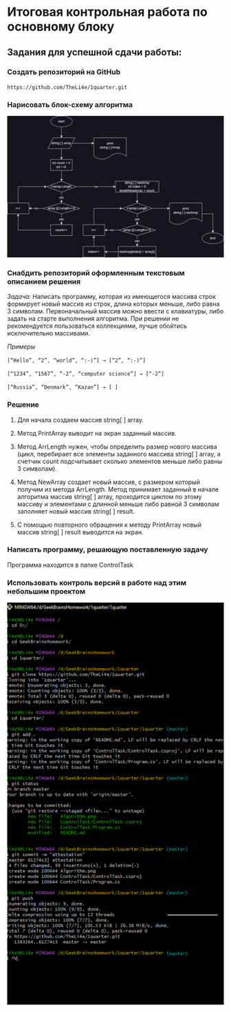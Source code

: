 # Итоговая контрольная работа по основному блоку
## Задания для успешной сдачи работы:
### Создать репозиторий на GitHub

`https://github.com/TheLi4e/1quarter.git`

### Нарисовать блок-схему алгоритма

![Algorythm](Algorithm.png)


### Снабдить репозиторий оформленным текстовым описанием решения

*Задача:* Написать программу, которая из имеющегося массива строк формирует новый массив из строк, длина которых меньше, либо равна 3 символам. Первоначальный массив можно ввести с клавиатуры, либо задать на старте выполнения алгоритма. При решении не рекомендуется пользоваться коллекциями, лучше обойтись исключительно массивами.

*Примеры*

`[“Hello”, “2”, “world”, “:-)”] → [“2”, “:-)”]`

`[“1234”, “1567”, “-2”, “computer science”] → [“-2”]`

`[“Russia”, “Denmark”, “Kazan”] → [ ]`

### Решение
1. Для начала создаем массив string[ ] array.

2. Метод PrintArray выводит на экран заданный массив.

3. Метод ArrLength нужен, чтобы определить размер нового массива (цикл, перебирает все элементы заданного массива string[ ] array, а счетчик count подсчитывает сколько элементов меньше либо равны 3 символам).

4. Метод NewArray создает новый массив, с размером который получим из метода ArrLength. Метод принимает заданный в начале алгоритма массив string[ ] array, проходится циклом по этому массиву и элементами с длинной меньше либо равной 3 символам заполняет новый массив string[ ] result.

5. С помощью повторного обращения к методу PrintArray новый массив string[ ] result выводится на экран.

### Написать программу, решающую поставленную задачу
Программа находится в папке ControlTask

### Использовать контроль версий в работе над этим небольшим проектом
![Commits](commits.png)